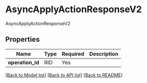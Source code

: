 # AsyncApplyActionResponseV2

AsyncApplyActionResponseV2

## Properties
| Name | Type | Required | Description |
| ------------ | ------------- | ------------- | ------------- |
**operation_id** | RID | Yes |  |


[[Back to Model list]](../../../README.md#models-v1-link) [[Back to API list]](../../../README.md#apis-v1-link) [[Back to README]](../../../README.md)
